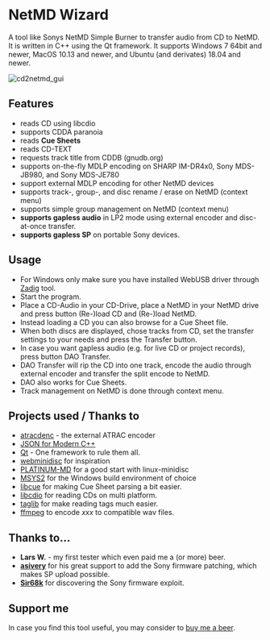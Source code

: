 # NetMD Wizard
A tool like Sonys NetMD Simple Burner to transfer audio from CD to NetMD. It is written in C++ using the Qt framework.
It supports Windows 7 64bit and newer, MacOS 10.13 and newer, and Ubuntu (and derivates) 18.04 and newer.

![cd2netmd_gui](https://github.com/Jo2003/cd2netmd_gui/releases/download/v.0.1.7.5/cd2netmd_gui_dark.png)

## Features ##
- reads CD using libcdio
- supports CDDA paranoia
- reads __Cue Sheets__
- reads CD-TEXT
- requests track title from CDDB (gnudb.org)
- supports on-the-fly MDLP encoding on SHARP IM-DR4x0, Sony MDS-JB980, and Sony MDS-JE780
- support external MDLP encoding for other NetMD devices
- supports track-, group-, and disc rename / erase on NetMD (context menu)
- supports simple group management on NetMD (context menu)
- __supports gapless audio__ in LP2 mode using external encoder and disc-at-once transfer.
- **supports gapless SP** on portable Sony devices.


## Usage ##
- For Windows only make sure you have installed WebUSB driver through [Zadig](https://zadig.akeo.ie/) tool.
- Start the program.
- Place a CD-Audio in your CD-Drive, place a NetMD in your NetMD drive and press button (Re-)load CD and (Re-)load NetMD.
- Instead loading a CD you can also browse for a Cue Sheet file.
- When both discs are displayed, chose tracks from CD, set the transfer settings to your needs and press the Transfer button.
- In case you want gapless audio (e.g. for live CD or project records), press button DAO Transfer.
- DAO Transfer will rip the CD into one track, encode the audio through external encoder and transfer the split encode to NetMD.
- DAO also works for Cue Sheets.
- Track management on NetMD is done through context menu. 

## Projects used / Thanks to ##
- [atracdenc](https://github.com/dcherednik/atracdenc) - the external ATRAC encoder
- [JSON for Modern C++](https://github.com/nlohmann/json)
- [Qt](https://qt.io) - One framework to rule them all.
- [webminidisc](https://github.com/cybercase/webminidisc) for inspiration
- [PLATINUM-MD](https://github.com/gavinbenda/platinum-md) for a good start with linux-minidisc
- [MSYS2](https://www.msys2.org/) for the Windows build environment of choice
- [libcue](https://github.com/Jo2003/libcue) for making Cue Sheet parsing a bit easier.
- [libcdio](https://www.gnu.org/software/libcdio/) for reading CDs on multi platform.
- [taglib](https://taglib.org/) for make reading tags much easier.
- [ffmpeg](https://www.ffmpeg.org/) to encode _xxx_ to compatible wav files. 

## Thanks to... 
* **Lars W.** - my first tester which even paid me a (or more) beer.
* [**asivery**](https://www.reddit.com/user/asivery/) for his great support to add the Sony firmware patching, which makes SP upload possible.
* [**Sir68k**](https://www.reddit.com/u/Sir68k/) for discovering the Sony firmware exploit.


## Support me ##
In case you find this tool useful, you may consider to [buy me a beer](https://paypal.me/Jo2003).

